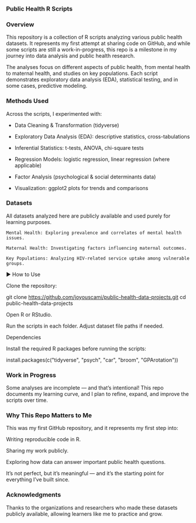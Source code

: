 ### Public Health R Scripts

### Overview

This repository is a collection of R scripts analyzing various public health datasets. It represents my first attempt at sharing code on GitHub, and while some scripts are still a work-in-progress, this repo is a milestone in my journey into data analysis and public health research.

The analyses focus on different aspects of public health, from mental health to maternal health, and studies on key populations. Each script demonstrates exploratory data analysis (EDA), statistical testing, and in some cases, predictive modeling.

### Methods Used

Across the scripts, I experimented with:

- Data Cleaning & Transformation (tidyverse)

- Exploratory Data Analysis (EDA): descriptive statistics, cross-tabulations

- Inferential Statistics: t-tests, ANOVA, chi-square tests

- Regression Models: logistic regression, linear regression (where applicable)

- Factor Analysis (psychological & social determinants data)

- Visualization: ggplot2 plots for trends and comparisons

### Datasets

All datasets analyzed here are publicly available and used purely for learning purposes.

    Mental Health: Exploring prevalence and correlates of mental health issues.

    Maternal Health: Investigating factors influencing maternal outcomes.

    Key Populations: Analyzing HIV-related service uptake among vulnerable groups.

▶️ How to Use

Clone the repository:

git clone https://github.com/joyouscami/public-health-data-projects.git
cd public-health-data-projects


Open R or RStudio.

Run the scripts in each folder. Adjust dataset file paths if needed.

Dependencies

Install the required R packages before running the scripts:

install.packages(c("tidyverse", "psych", "car", "broom", "GPArotation"))

### Work in Progress

Some analyses are incomplete — and that’s intentional! This repo documents my learning curve, and I plan to refine, expand, and improve the scripts over time.

### Why This Repo Matters to Me

This was my first GitHub repository, and it represents my first step into:

Writing reproducible code in R.

Sharing my work publicly.

Exploring how data can answer important public health questions.

It’s not perfect, but it’s meaningful — and it’s the starting point for everything I’ve built since.

### Acknowledgments

Thanks to the organizations and researchers who made these datasets publicly available, allowing learners like me to practice and grow.
